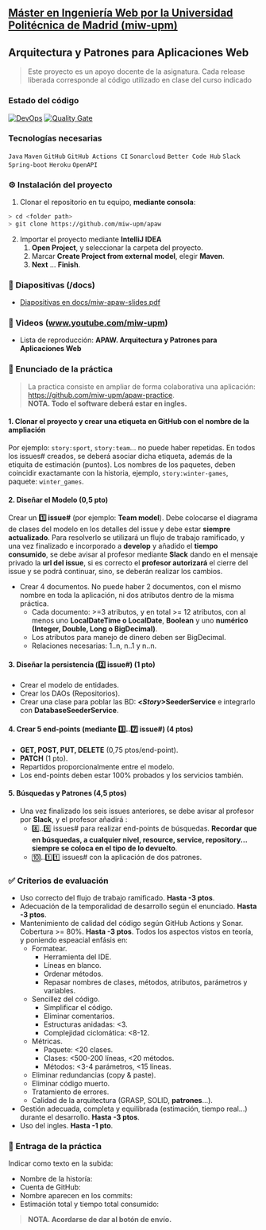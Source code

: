 ## [Máster en Ingeniería Web por la Universidad Politécnica de Madrid (miw-upm)](http://miw.etsisi.upm.es)
## Arquitectura y Patrones para Aplicaciones Web
> Este proyecto es un apoyo docente de la asignatura. Cada release liberada corresponde al código utilizado en clase del curso indicado

### Estado del código
[![DevOps](https://github.com/miw-upm/apaw/actions/workflows/test-sonar.yml/badge.svg)](https://github.com/miw-upm/apaw/actions/workflows/test-sonar.yml)
[![Quality Gate](https://sonarcloud.io/api/project_badges/measure?project=es.upm.miw%3Aapaw&metric=alert_status)](https://sonarcloud.io/dashboard?id=es.upm.miw%3Aapaw)

### Tecnologías necesarias
`Java` `Maven` `GitHub` `GitHub Actions CI` `Sonarcloud` `Better Code Hub` `Slack` `Spring-boot` `Heroku` `OpenAPI`

### :gear: Instalación del proyecto
1. Clonar el repositorio en tu equipo, **mediante consola**:
```sh
> cd <folder path>
> git clone https://github.com/miw-upm/apaw
```
2. Importar el proyecto mediante **IntelliJ IDEA**
    1. **Open Project**, y seleccionar la carpeta del proyecto.
    1. Marcar **Create Project from external model**, elegir **Maven**.
   1. **Next** … **Finish**.


### :book: Diapositivas (/docs)
* [Diapositivas en docs/miw-apaw-slides.pdf](docs/miw-apaw-slides.pdf)   

### :movie_camera: Videos (www.youtube.com/miw-upm)

* Lista de reproducción: **APAW. Arquitectura y Patrones para Aplicaciones Web**

### :page_with_curl: Enunciado de la práctica

> La practica consiste en ampliar de forma colaborativa una aplicación: https://github.com/miw-upm/apaw-practice.  
> **NOTA. Todo el software deberá estar en ingles.**

#### 1. Clonar el proyecto y crear una etiqueta en GitHub con el nombre de la ampliación

Por ejemplo: `story:sport`, `story:team`... no puede haber repetidas. En todos los issues# creados, se deberá asociar
dicha etiqueta, además de la etiquita de estimación (puntos). Los nombres de los paquetes, deben coincidir exactamante
con la historia, ejemplo, `story:winter-games`, paquete: `winter_games`.

#### 2. Diseñar el Modelo (0,5 pto)

Crear un **:one: issue#** (por ejemplo: **Team model**). Debe colocarse el diagrama de clases del modelo en los detalles
del issue y debe estar **siempre actualizado**. Para resolverlo se utilizará un flujo de trabajo ramificado, y una vez
finalizado e incorporado a **develop** y añadido el **tiempo consumido**, se debe avisar al profesor mediante
**Slack** dando en el mensaje privado la **url del issue**, si es correcto el **profesor autorizará** el cierre del
issue y se podrá continuar, sino, se deberán realizar los cambios.

* Crear 4 documentos. No puede haber 2 documentos, con el mismo nombre en toda la aplicación, ni dos atributos dentro de
  la misma práctica.
    * Cada documento: >=3 atributos, y en total >= 12 atributos, con al menos uno **LocalDateTime o LocalDate**,
      **Boolean** y uno **numérico (Integer, Double, Long o BigDecimal)**.
    * Los atributos para manejo de dinero deben ser BigDecimal.
    * Relaciones necesarias: 1..n, n..1 y n..n.

#### 3. Diseñar la persistencia (**:two: issue#**) (1 pto)

* Crear el modelo de entidades.
* Crear los DAOs (Repositorios).
* Crear una clase para poblar las BD: **&lt;_Story_>SeederService** e integrarlo con **DatabaseSeederService**.

#### 4. Crear 5 end-points (mediante :three:..:seven: issue#) (4 ptos)

* **GET, POST, PUT, DELETE** (0,75 ptos/end-point).
* **PATCH** (1 pto).
* Repartidos proporcionalmente entre el modelo.
* Los end-points deben estar 100% probados y los servicios también.

#### 5. Búsquedas y Patrones (4,5 ptos)

* Una vez finalizado los seis issues anteriores, se debe avisar al profesor por **Slack**, y el profesor añadirá :
    * :eight:..:nine: issues# para realizar end-points de búsquedas. **Recordar que en búsquedas, a cualquier nivel,
      resource, service, repository... siempre se coloca en el tipo de lo devuelto**.
    * :keycap_ten:..:one::one: issues# con la aplicación de dos patrones.

### :white_check_mark: Criterios de evaluación

* Uso correcto del flujo de trabajo ramificado. **Hasta -3 ptos**.
* Adecuación de la temporalidad de desarrollo según el enunciado. **Hasta -3 ptos**.
* Mantenimiento de calidad del código según GitHub Actions y Sonar. Cobertura >= 80%. **Hasta -3 ptos**. Todos los
  aspectos vistos en teoría, y poniendo espeacial enfásis en:
    * Formatear.
        * Herramienta del IDE.
        * Líneas en blanco.
        * Ordenar métodos.
        * Repasar nombres de clases, métodos, atributos, parámetros y variables.
    * Sencillez del código.
        * Simplificar el código.
        * Eliminar comentarios.
        * Estructuras anidadas: <3.
      * Complejidad ciclomática: <8-12.
   * Métricas.
      * Paquete: <20 clases.
      * Clases: <500-200 líneas, <20 métodos.
      * Métodos: <3-4 parámetros, <15 líneas.
    * Eliminar redundancias (copy & paste).
    * Eliminar código muerto.
    * Tratamiento de errores.
    * Calidad de la arquitectura (GRASP, SOLID, **patrones**...).
* Gestión adecuada, completa y equilibrada (estimación, tiempo real...) durante el desarrollo. **Hasta -3 ptos**.
* Uso del ingles. **Hasta -1 pto**.

### :clap: Entraga de la práctica

Indicar como texto en la subida:

* Nombre de la historía:
* Cuenta de GitHub:
* Nombre aparecen en los commits:
* Estimación total y tiempo total consumido:

> **NOTA. Acordarse de dar al botón de envío.**
